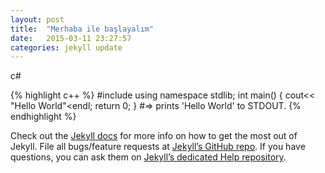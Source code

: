 ```yaml
---
layout: post
title:  "Merhaba ile başlayalım"
date:   2015-03-11 23:27:57
categories: jekyll update
---
```

c#

{% highlight c++ %}
#include <iostream>
using namespace stdlib;
int main()
{
	cout<< "Hello World"<endl;
	return 0;
}
#=> prints 'Hello World' to STDOUT.
{% endhighlight %}

Check out the [Jekyll docs][jekyll] for more info on how to get the most out of Jekyll. File all bugs/feature requests at [Jekyll’s GitHub repo][jekyll-gh]. If you have questions, you can ask them on [Jekyll’s dedicated Help repository][jekyll-help].

[jekyll]:      http://jekyllrb.com
[jekyll-gh]:   https://github.com/jekyll/jekyll
[jekyll-help]: https://github.com/jekyll/jekyll-help
